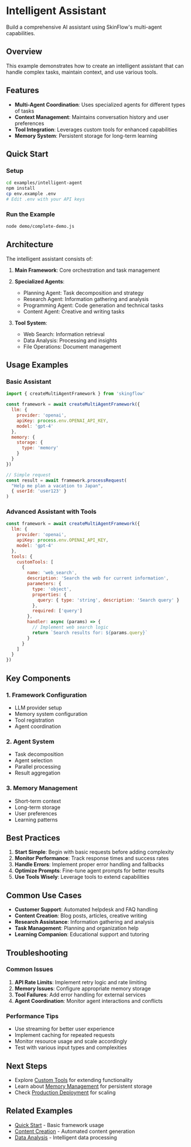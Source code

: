 # Intelligent Assistant

Build a comprehensive AI assistant using SkinFlow's multi-agent capabilities.

## Overview

This example demonstrates how to create an intelligent assistant that can handle complex tasks, maintain context, and use various tools.

## Features

- **Multi-Agent Coordination**: Uses specialized agents for different types of tasks
- **Context Management**: Maintains conversation history and user preferences
- **Tool Integration**: Leverages custom tools for enhanced capabilities
- **Memory System**: Persistent storage for long-term learning

## Quick Start

### Setup

```bash
cd examples/intelligent-agent
npm install
cp env.example .env
# Edit .env with your API keys
```

### Run the Example

```bash
node demo/complete-demo.js
```

## Architecture

The intelligent assistant consists of:

1. **Main Framework**: Core orchestration and task management
2. **Specialized Agents**:
   - Planning Agent: Task decomposition and strategy
   - Research Agent: Information gathering and analysis
   - Programming Agent: Code generation and technical tasks
   - Content Agent: Creative and writing tasks

3. **Tool System**:
   - Web Search: Information retrieval
   - Data Analysis: Processing and insights
   - File Operations: Document management

## Usage Examples

### Basic Assistant

```javascript
import { createMultiAgentFramework } from 'skingflow'

const framework = await createMultiAgentFramework({
  llm: {
    provider: 'openai',
    apiKey: process.env.OPENAI_API_KEY,
    model: 'gpt-4'
  },
  memory: {
    storage: {
      type: 'memory'
    }
  }
})

// Simple request
const result = await framework.processRequest(
  "Help me plan a vacation to Japan",
  { userId: 'user123' }
)
```

### Advanced Assistant with Tools

```javascript
const framework = await createMultiAgentFramework({
  llm: {
    provider: 'openai',
    apiKey: process.env.OPENAI_API_KEY,
    model: 'gpt-4'
  },
  tools: {
    customTools: [
      {
        name: 'web_search',
        description: 'Search the web for current information',
        parameters: {
          type: 'object',
          properties: {
            query: { type: 'string', description: 'Search query' }
          },
          required: ['query']
        },
        handler: async (params) => {
          // Implement web search logic
          return `Search results for: ${params.query}`
        }
      }
    ]
  }
})
```

## Key Components

### 1. Framework Configuration
- LLM provider setup
- Memory system configuration
- Tool registration
- Agent coordination

### 2. Agent System
- Task decomposition
- Agent selection
- Parallel processing
- Result aggregation

### 3. Memory Management
- Short-term context
- Long-term storage
- User preferences
- Learning patterns

## Best Practices

1. **Start Simple**: Begin with basic requests before adding complexity
2. **Monitor Performance**: Track response times and success rates
3. **Handle Errors**: Implement proper error handling and fallbacks
4. **Optimize Prompts**: Fine-tune agent prompts for better results
5. **Use Tools Wisely**: Leverage tools to extend capabilities

## Common Use Cases

- **Customer Support**: Automated helpdesk and FAQ handling
- **Content Creation**: Blog posts, articles, creative writing
- **Research Assistance**: Information gathering and analysis
- **Task Management**: Planning and organization help
- **Learning Companion**: Educational support and tutoring

## Troubleshooting

### Common Issues

1. **API Rate Limits**: Implement retry logic and rate limiting
2. **Memory Issues**: Configure appropriate memory storage
3. **Tool Failures**: Add error handling for external services
4. **Agent Coordination**: Monitor agent interactions and conflicts

### Performance Tips

- Use streaming for better user experience
- Implement caching for repeated requests
- Monitor resource usage and scale accordingly
- Test with various input types and complexities

## Next Steps

- Explore [Custom Tools](../guide/configuration.md#tools) for extending functionality
- Learn about [Memory Management](../api/memory.md) for persistent storage
- Check [Production Deployment](../guide/configuration.md#production) for scaling

## Related Examples

- [Quick Start](quick-start.md) - Basic framework usage
- [Content Creation](content-creation.md) - Automated content generation
- [Data Analysis](data-analysis.md) - Intelligent data processing